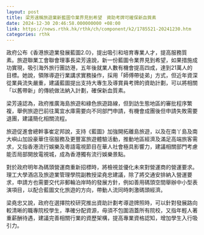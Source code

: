 ```yaml
---
layout: post
title: 梁芳遠稱旅遊業新藍圖令業界見到希望　資助考牌可確保新血質素
date: 2024-12-30 20:46:58.000000000 +08:00
link: https://news.rthk.hk/rthk/ch/component/k2/1785521-20241230.htm
categories: rthk
---
```


政府公布《香港旅遊業發展藍圖2.0》，提出吸引和培育專業人才，提高服務質素。旅遊聯業工會聯會理事長梁芳遠說，新一份藍圖令業界見到希望，如果措施成功實現，吸引海外旅行團訪港，五年後就業人數有機會提高四成，達到21萬人的目標。她說，領隊導遊行業講求實務操作，採用「師傅帶徒弟」方式，但近年資深從業員流失嚴重，建議藍圖提出支持大專生及導賞員考牌的資助計劃，可以將相關「以舊帶新」的傳統做法納入計劃，確保新血質素。

梁芳遠認為，政府推廣海島旅遊和綠色旅遊路線，但到訪生態地區的審批程序繁複，舉例旅遊巴前往萬宜水庫需要向不同部門申請，有機會成團後但申請失敗需要退團，建議簡化相關流程。

旅遊促進會總幹事崔定邦說，支持《藍圖》加強開拓離島旅遊，以及在南丫島及南大嶼山加設豪華住宿服務及更豐富旅遊體驗活動，推動地區經濟及滿足高端旅客需求，又指香港流行娛樂及粵語電視節目在華人社會極具影響力，建議相關部門考慮能否局部開放電視城，成為香港獨有流行娛樂景點。

對於政府明年為碼頭營運商重新招標時，將檢視並優化未來對營運商的營運要求。理工大學酒店及旅遊業管理學院副教授梁堯忠建議，除了將交通安排納入營運要求，申請方也需要交代非郵輪泊岸時的發展方針，例如善用碼頭空間舉辦中小型表演項目，以配合藍圖文化旅遊的方向，帶動人流同時刺激碼頭經濟。

梁堯忠又說，政府在選擇院校研究推出資助計劃考導遊牌照時，可以針對發展路向較清晰的職專院校學生，準確分配資源，毋須不包圍涵蓋所有院校，又指年輕人著重薪酬待遇，建議完善相關行業的資歷架構，提高專業資格認知，增加學生入行吸引力。
